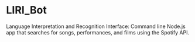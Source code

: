 # LIRI_Bot
Language Interpretation and Recognition Interface: Command line Node.js app that searches for songs, performances, and films using the Spotify API.

